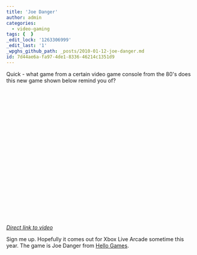 ```yaml
---
title: 'Joe Danger'
author: admin
categories:
  - video-gaming
tags: {  }
_edit_lock: '1263306999'
_edit_last: '1'
_wpghs_github_path: _posts/2010-01-12-joe-danger.md
id: 7d44ae6a-fa97-4de1-8336-46214c1351d9
---
```

<p>Quick - what game from a certain video game console from the 80's does this new game shown below remind you of?</p>
<p><object width="425" height="344"><param name="movie" value="http://www.youtube.com/v/PEME6Z74h4c&rel=0&color1=0xb1b1b1&color2=0xcfcfcf&hl=en_US&feature=player_embedded&fs=1"></param><param name="allowFullScreen" value="true"></param><param name="allowScriptAccess" value="always"></param><embed src="http://www.youtube.com/v/PEME6Z74h4c&rel=0&color1=0xb1b1b1&color2=0xcfcfcf&hl=en_US&feature=player_embedded&fs=1" type="application/x-shockwave-flash" allowfullscreen="true" allowScriptAccess="always" width="425" height="344"></embed></object></p>
<p><em><a href="http://www.youtube.com/watch?v=PEME6Z74h4c&feature=player_embedded">Direct link to video</a></em></p>
<p>Sign me up.  Hopefully it comes out for Xbox Live Arcade sometime this year.  The game is Joe Danger from <a href="http://www.hellogames.org/">Hello Games</a>.</p>
